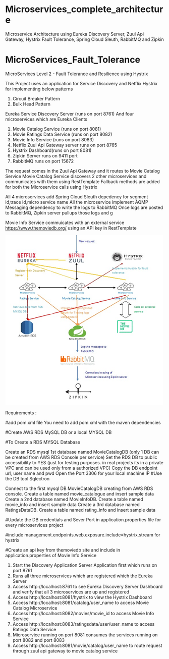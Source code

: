 # Microservices_complete_architecture
Microservice Architecture using Eureka Discovery Server, Zuul Api Gateway, Hystrix Fault Tolerance, Spring Cloud Sleuth, RabbitMQ and Zipkin

# MicroServices_Fault_Tolerance
MicroServices Level 2 - Fault Tolerance and Resilience using Hystrix 

This Project uses an application for Service Discovery and Netflix Hystrix for implementing below patterns
1. Circuit Breaker Pattern
2. Bulk Head Pattern

Eureka Service Discovery Server (runs on port 8761)
And four microservices which are Eureka Clients

1. Movie Catalog Service (runs on port 8081)
2. Movie Ratings Data Service (runs on port 8082)
3. Movie Info Service (runs on port 8083)
4. Netflix Zuul Api Gateway server runs on port 8765
5. Hystrix Dashboard(runs on port 8081)
6. Zipkin Server runs on 9411 port
7. RabbitMQ runs on port 15672

The request comes in the Zuul Api Gateway and it routes to Movie Catalog Service
Movie Catalog Service discovers 2 other microservices and communicates with them using RestTemplate
Fallback methods are added for both the Microservice calls using Hystrix

All 4 microservices add Spring Cloud Sleuth depedency for segment id,trace id,micro service name
All the microservice implement AQMP Messaging dependency to write the logs to RabbitMQ
Once logs are posted to RabbitMQ, Zipkin server pullups those logs and g


Movie Info Service commuicates with an external service https://www.themoviedb.org/ using an API key in RestTemplate

<img width="500" alt="API Architecture" src="https://github.com/dineschandgr/Microservices_complete_architecture/blob/master/architecture_diagram.jpg">




Requirements :

#add pom.xml file You need to add pom.xml with the maven dependencies

#Create AWS RDS MySQL DB or a local MYSQL DB

#To Create a RDS MYSQL Database

Create an RDS mysql 1st database named MovieCatalogDB (only 1 DB can be created from AWS RDS Console per service)
Set the RDS DB to public accessibility to YES (just for testing purposes. in real projects its in a private VPC and can be used only from a authorized VPC)
Copy the DB endpoint url, user name and pwd
Open the Port 3306 for your local machine IP
#Use the DB tool Sqlectron

Connect to the first mysql DB MovieCatalogDB creating from AWS RDS console. Create a table named movie_catalogue and insert sample data
Create a 2nd database named MovieInfoDB. Create a table named movie_info and insert sample data
Create a 3rd database named RatingsDataDB. Create a table named rating_info and insert sample data

#Update the DB credentials and Sever Port in application.properties file for every microservices project

#include management.endpoints.web.exposure.include=hystrix.stream for hystrix

#Create an api key from themoviedb site and include in application.properties of Movie Info Service

1. Start the Discovery Application Server Application first which runs on port 8761
2. Runs all three microservices which are registered which the Eureka Server
3. Access http://localhost:8761 to see Eureka Discovery Server Dashboard and verify that all 3 microservices are up and registered
4. Access http://localhost:8081/hystrix to view the Hystrix Dashboard
5. Access http://localhost:8081/catalog/user_name to access Movie Catalog Microservice
6. Access http://localhost:8082/movies/movie_id to access Movie Info Service
7. Access http://localhost:8083/ratingsdata/user/user_name to access Ratings Data Service
8. Microservice running on port 8081 consumes the services running on port 8082 and port 8083
9. Access http://localhost:8081/movie/catalog/user_name  to route request through zuul api gateway to movie catalog service 


